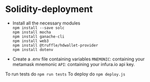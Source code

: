 # Solidity-deployment  

- Install all the necessary modules  
`npm install --save solc`  
`npm install mocha`  
`npm install ganache-cli`  
`npm install web3`  
`npm install @truffle/hdwallet-provider`  
`npm install dotenv`  

- Create a .env file containing variables
	`MNEMONIC`: containing your metamask mnemonic
	`API`: containing your infura.io api key.

To run tests do `npm run tests`
To deploy do `npm deploy.js`

